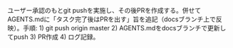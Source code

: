 ユーザー承認のもとgit pushを実施し、その後PRを作成する。併せてAGENTS.mdに「タスク完了後はPRを出す」旨を追記（docsブランチ上で反映）。手順: 1) git push origin master 2) AGENTS.mdをdocsブランチで更新してpush 3) PR作成 4) ログ記録。
